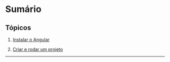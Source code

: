 # Sumário

## Tópicos

1. [Instalar o Angular](https://github.com/daniloasdotcom/angularchecklist/blob/main/Notebooks/Português/lesson1st.md)

2. [Criar e rodar um projeto](https://github.com/daniloasdotcom/angularchecklist/blob/main/Notebooks/Português/lesson1st.md)

---
